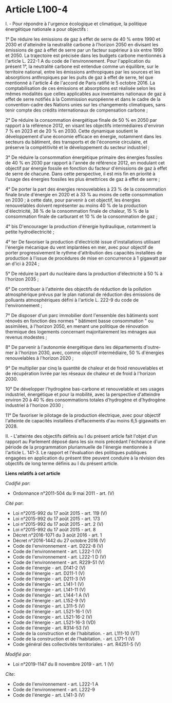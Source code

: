 # Article L100-4

I. - Pour répondre à l'urgence écologique et climatique, la politique énergétique nationale a pour objectifs :

1° De réduire les émissions de gaz à effet de serre de 40 % entre 1990 et 2030 et d'atteindre la neutralité carbone à
l'horizon 2050 en divisant les émissions de gaz à effet de serre par un facteur supérieur à six entre 1990 et 2050. La
trajectoire est précisée dans les budgets carbone mentionnés à l'article L. 222-1 A du code de l'environnement. Pour
l'application du présent 1°, la neutralité carbone est entendue comme un équilibre, sur le territoire national, entre les
émissions anthropiques par les sources et les absorptions anthropiques par les puits de gaz à effet de serre, tel que
mentionné à l'article 4 de l'accord de Paris ratifié le 5 octobre 2016. La comptabilisation de ces émissions et absorptions
est réalisée selon les mêmes modalités que celles applicables aux inventaires nationaux de gaz à effet de serre notifiés à la
Commission européenne et dans le cadre de la convention-cadre des Nations unies sur les changements climatiques, sans tenir
compte des crédits internationaux de compensation carbone ;

2° De réduire la consommation énergétique finale de 50 % en 2050 par rapport à la référence 2012, en visant les objectifs
intermédiaires d'environ 7 % en 2023 et de 20 % en 2030. Cette dynamique soutient le développement d'une économie efficace en
énergie, notamment dans les secteurs du bâtiment, des transports et de l'économie circulaire, et préserve la compétitivité et
le développement du secteur industriel ;

3° De réduire la consommation énergétique primaire des énergies fossiles de 40 % en 2030 par rapport à l'année de référence
2012, en modulant cet objectif par énergie fossile en fonction du facteur d'émissions de gaz à effet de serre de chacune.
Dans cette perspective, il est mis fin en priorité à l'usage des énergies fossiles les plus émettrices de gaz à effet de
serre ;

4° De porter la part des énergies renouvelables à 23 % de la consommation finale brute d'énergie en 2020 et à 33 % au moins
de cette consommation en 2030 ; à cette date, pour parvenir à cet objectif, les énergies renouvelables doivent représenter au
moins 40 % de la production d'électricité, 38 % de la consommation finale de chaleur, 15 % de la consommation finale de
carburant et 10 % de la consommation de gaz ;

4° bis D'encourager la production d'énergie hydraulique, notamment la petite hydroélectricité ;

4° ter De favoriser la production d'électricité issue d'installations utilisant l'énergie mécanique du vent implantées en
mer, avec pour objectif de porter progressivement le rythme d'attribution des capacités installées de production à l'issue de
procédures de mise en concurrence à 1 gigawatt par an d'ici à 2024 ;

5° De réduire la part du nucléaire dans la production d'électricité à 50 % à l'horizon 2035 ;

6° De contribuer à l'atteinte des objectifs de réduction de la pollution atmosphérique prévus par le plan national de
réduction des émissions de polluants atmosphériques défini à l'article L. 222-9 du code de l'environnement ;

7° De disposer d'un parc immobilier dont l'ensemble des bâtiments sont rénovés en fonction des normes " bâtiment basse
consommation " ou assimilées, à l'horizon 2050, en menant une politique de rénovation thermique des logements concernant
majoritairement les ménages aux revenus modestes ;

8° De parvenir à l'autonomie énergétique dans les départements d'outre-mer à l'horizon 2030, avec, comme objectif
intermédiaire, 50 % d'énergies renouvelables à l'horizon 2020 ;

9° De multiplier par cinq la quantité de chaleur et de froid renouvelables et de récupération livrée par les réseaux de
chaleur et de froid à l'horizon 2030.

10° De développer l'hydrogène bas-carbone et renouvelable et ses usages industriel, énergétique et pour la mobilité, avec la
perspective d'atteindre environ 20 à 40 % des consommations totales d'hydrogène et d'hydrogène industriel à l'horizon 2030 ;

11° De favoriser le pilotage de la production électrique, avec pour objectif l'atteinte de capacités installées d'effacements
d'au moins 6,5 gigawatts en 2028.

II. - L'atteinte des objectifs définis au I du présent article fait l'objet d'un rapport au Parlement déposé dans les six
mois précédant l'échéance d'une période de la programmation pluriannuelle de l'énergie mentionnée à l'article L. 141-3. Le
rapport et l'évaluation des politiques publiques engagées en application du présent titre peuvent conduire à la révision des
objectifs de long terme définis au I du présent article.

**Liens relatifs à cet article**

_Codifié par_:

  - Ordonnance n°2011-504 du 9 mai 2011 - art. (V)

_Cité par_:

  - Loi n°2015-992 du 17 août 2015 - art. 119 (V)
  - Loi n°2015-992 du 17 août 2015 - art. 173
  - Loi n°2015-992 du 17 août 2015 - art. 2 (V)
  - Loi n°2015-992 du 17 août 2015 - art. 8
  - Décret n°2016-1071 du 3 août 2016 - art. 1
  - Décret n°2016-1442 du 27 octobre 2016 (V)
  - Code de l'environnement - art. D222-8 (V)
  - Code de l'environnement - art. L222-1 (V)
  - Code de l'environnement - art. L222-1 D (V)
  - Code de l'environnement - art. R229-51 (V)
  - Code de l'énergie - art. D141-2 (V)
  - Code de l'énergie - art. D211-1 (V)
  - Code de l'énergie - art. D211-3 (V)
  - Code de l'énergie - art. L141-1 (V)
  - Code de l'énergie - art. L141-11 (V)
  - Code de l'énergie - art. L144-1 A (V)
  - Code de l'énergie - art. L152-9 (V)
  - Code de l'énergie - art. L311-5 (V)
  - Code de l'énergie - art. L521-16-1 (V)
  - Code de l'énergie - art. L521-16-2 (V)
  - Code de l'énergie - art. L521-16-3 (VD)
  - Code de l'énergie - art. R314-53 (V)
  - Code de la construction et de l'habitation. - art. L111-10 (VT)
  - Code de la construction et de l'habitation. - art. L171-1  (V)
  - Code général des collectivités territoriales - art. R4251-5 (V)

_Modifié par_:

  - Loi n°2019-1147 du 8 novembre 2019 - art. 1 (V)

_Cite_:

  - Code de l'environnement - art. L222-1 A
  - Code de l'environnement - art. L222-9
  - Code de l'énergie - art. L141-3 (V)

